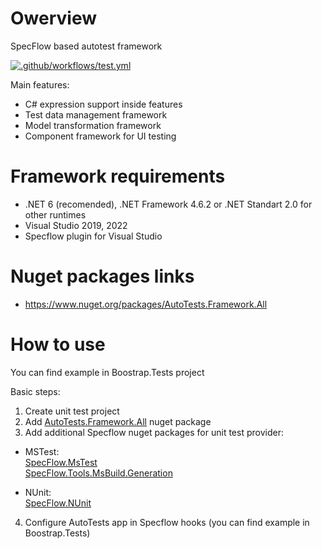 # Owerview

SpecFlow based autotest framework

[![.github/workflows/test.yml](https://github.com/Romfos/AutoTests.Framework/actions/workflows/test.yml/badge.svg)](https://github.com/Romfos/AutoTests.Framework/actions/workflows/test.yml)

Main features:
- C# expression support inside features
- Test data management framework
- Model transformation framework
- Component framework for UI testing

# Framework requirements
- .NET 6 (recomended), .NET Framework 4.6.2 or .NET Standart 2.0 for other runtimes
- Visual Studio 2019, 2022
- Specflow plugin for Visual Studio

# Nuget packages links  
- https://www.nuget.org/packages/AutoTests.Framework.All

# How to use
You can find example in Boostrap.Tests project  

Basic steps:
1) Create unit test project
2) Add [AutoTests.Framework.All](https://www.nuget.org/packages/AutoTests.Framework.All) nuget package
3) Add additional Specflow nuget packages for unit test provider:

 - MSTest:  
   [SpecFlow.MsTest](https://www.nuget.org/packages/SpecFlow.MsTest)  
   [SpecFlow.Tools.MsBuild.Generation](https://www.nuget.org/packages/SpecFlow.Tools.MsBuild.Generation)

 - NUnit:  
   [SpecFlow.NUnit](https://www.nuget.org/packages/SpecFlow.NUnit)
4) Configure AutoTests app in Specflow hooks (you can find example in Boostrap.Tests)
